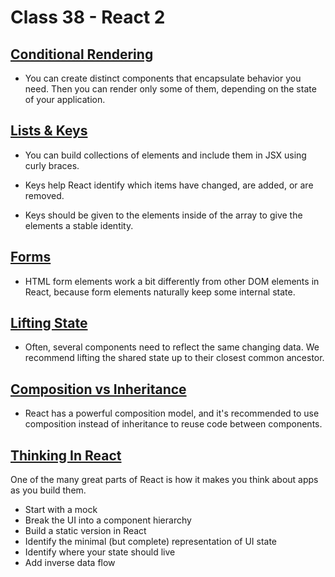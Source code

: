# Class 38 - React 2

## [**Conditional Rendering**](https://reactjs.org/docs/conditional-rendering.html)

* You can create distinct components that encapsulate behavior you need. Then you can render only some of them, depending on the state of your application.

## [**Lists & Keys**](https://reactjs.org/docs/lists-and-keys.html)

* You can build collections of elements and include them in JSX using curly braces.

* Keys help React identify which items have changed, are added, or are removed.

* Keys should be given to the elements inside of the array to give the elements a stable identity.

## [**Forms**](https://reactjs.org/docs/forms.html)

* HTML form elements work a bit differently from other DOM elements in React, because form elements naturally keep some internal state.

## [**Lifting State**](https://reactjs.org/docs/lifting-state-up.html)

* Often, several components need to reflect the same changing data. We recommend lifting the shared state up to their closest common ancestor.

## [**Composition vs Inheritance**](https://reactjs.org/docs/composition-vs-inheritance.html)

* React has a powerful composition model, and it's recommended to use composition instead of inheritance to reuse code between components.

## [**Thinking In React**](https://reactjs.org/docs/thinking-in-react.html)

One of the many great parts of React is how it makes you think about apps as you build them.

* Start with a mock
* Break the UI into a component hierarchy
* Build a static version in React
* Identify the minimal (but complete) representation of UI state
* Identify where your state should live
* Add inverse data flow
